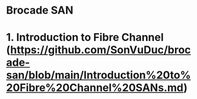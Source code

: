 # Brocade SAN

# 1. Introduction to Fibre Channel (https://github.com/SonVuDuc/brocade-san/blob/main/Introduction%20to%20Fibre%20Channel%20SANs.md)
